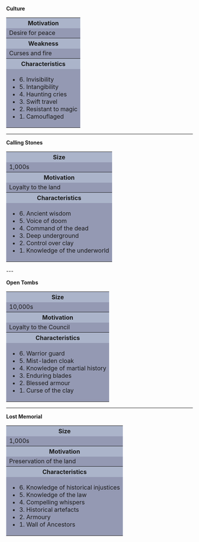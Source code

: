 **Culture**

<table>
    <tr>
    <th style="background-color: #7382a796;";>Motivation</th>
    </tr>
    <tr>
    <td style="background-color:#5d648da6;";>Desire for peace</td>
    </tr>
    <tr>
    <th style="background-color: #7382a796;";>Weakness</th>
    </tr>
    <tr>
    <td style="background-color:#5d648da6;";>Curses and fire</td>
    </tr>
    <tr>
    <th style="background-color: #7382a796;";>Characteristics</th>
    </tr>
    <tr>
    <td style="background-color:#5d648da6;";>
    <ul>
        <li>6. Invisibility</li>
        <li>5. Intangibility</li>
        <li>4. Haunting cries</li>
        <li>3. Swift travel</li>
        <li>2. Resistant to magic</li>
        <li>1. Camouflaged</li>
          </ul>
    </td>
    </tr>
            </table>

---

**Calling Stones**

<table>
        <tr>
    <th style="background-color: #7382a796;";>Size</th>
    </tr>
    <tr>
    <td style="background-color:#5d648da6;";>1,000s</td>
    </tr>
    <tr>
    <th style="background-color: #7382a796;";>Motivation</th>
    </tr>
    <tr>
    <td style="background-color:#5d648da6;";>Loyalty to the land</td>
    </tr>
    <tr>
    <th style="background-color: #7382a796;";>Characteristics</th>
    </tr>
    <tr>
    <td style="background-color:#5d648da6;";>
    <ul>
        <li>6. Ancient wisdom</li>
        <li>5. Voice of doom</li>
        <li>4. Command of the dead</li>
        <li>3. Deep underground</li>
        <li>2. Control over clay</li>
        <li>1. Knowledge of the underworld</li>
          </ul>
    </td>
    </tr>
            </table>
---

**Open Tombs**

<table>
        <tr>
    <th style="background-color: #7382a796;";>Size</th>
    </tr>
    <tr>
    <td style="background-color:#5d648da6;";>10,000s</td>
    </tr>
    <tr>
    <th style="background-color: #7382a796;";>Motivation</th>
    </tr>
    <tr>
    <td style="background-color:#5d648da6;";>Loyalty to the Council</td>
    </tr>
    <tr>
    <th style="background-color: #7382a796;";>Characteristics</th>
    </tr>
    <tr>
    <td style="background-color:#5d648da6;";>
    <ul>
        <li>6. Warrior guard</li>
        <li>5. Mist-laden cloak</li>
        <li>4. Knowledge of martial history</li>
        <li>3. Enduring blades</li>
        <li>2. Blessed armour</li>
        <li>1. Curse of the clay</li>
          </ul>
    </td>
    </tr>
            </table>

---

**Lost Memorial**

<table>
        <tr>
    <th style="background-color: #7382a796;";>Size</th>
    </tr>
    <tr>
    <td style="background-color:#5d648da6;";>1,000s</td>
    </tr>
    <tr>
    <th style="background-color: #7382a796;";>Motivation</th>
    </tr>
    <tr>
    <td style="background-color:#5d648da6;";>Preservation of the land</td>
    </tr>
    <tr>
    <th style="background-color: #7382a796;";>Characteristics</th>
    </tr>
    <tr>
    <td style="background-color:#5d648da6;";>
    <ul>
        <li>6. Knowledge of historical injustices</li>
        <li>5. Knowledge of the law</li>
        <li>4. Compelling whispers</li>
        <li>3. Historical artefacts</li>
        <li>2. Armoury</li>
        <li>1. Wall of Ancestors</li>
          </ul>
    </td>
    </tr>
            </table>
